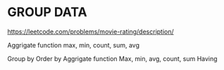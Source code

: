 # GROUP DATA
https://leetcode.com/problems/movie-rating/description/

Aggrigate function
max, min, count, sum, avg

Group by
Order by
Aggrigate function Max, min, avg, count, sum
Having